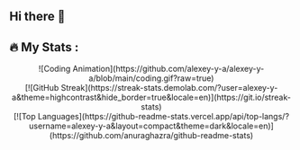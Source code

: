 ## Hi there 👋

## 🔥   My Stats :

<div style="text-align: center;">
 ![Coding Animation](https://github.com/alexey-y-a/alexey-y-a/blob/main/coding.gif?raw=true)
</div>

<div style="text-align: center;">
[![GitHub Streak](https://streak-stats.demolab.com/?user=alexey-y-a&theme=highcontrast&hide_border=true&locale=en)](https://git.io/streak-stats)
</div>

<div style="text-align: center;">
[![Top Languages](https://github-readme-stats.vercel.app/api/top-langs/?username=alexey-y-a&layout=compact&theme=dark&locale=en)](https://github.com/anuraghazra/github-readme-stats)
</div>
